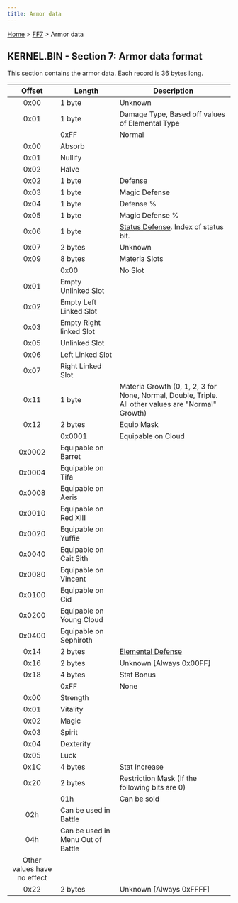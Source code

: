```yaml
---
title: Armor data
---
```


[Home](/ff7-flat-wiki/Main%20Page.md) > [FF7](/ff7-flat-wiki/FF7.md) > Armor data

## KERNEL.BIN - Section 7: Armor data format

This section contains the armor data. Each record is 36 bytes long.

|           Offset            | Length                            | Description                                                                                        |
|:---------------------------:|-----------------------------------|----------------------------------------------------------------------------------------------------|
|            0x00             | 1 byte                            | Unknown                                                                                            |
|            0x01             | 1 byte                            | Damage Type, Based off values of Elemental Type                                                    |
|                             | 0xFF                              | Normal                                                                                             |
|            0x00             | Absorb                            |                                                                                                    |
|            0x01             | Nullify                           |                                                                                                    |
|            0x02             | Halve                             |                                                                                                    |
|            0x02             | 1 byte                            | Defense                                                                                            |
|            0x03             | 1 byte                            | Magic Defense                                                                                      |
|            0x04             | 1 byte                            | Defense %                                                                                          |
|            0x05             | 1 byte                            | Magic Defense %                                                                                    |
|            0x06             | 1 byte                            | [Status Defense][]. Index of status bit.                                                           |
|            0x07             | 2 bytes                           | Unknown                                                                                            |
|            0x09             | 8 bytes                           | Materia Slots                                                                                      |
|                             | 0x00                              | No Slot                                                                                            |
|            0x01             | Empty Unlinked Slot               |                                                                                                    |
|            0x02             | Empty Left Linked Slot            |                                                                                                    |
|            0x03             | Empty Right linked Slot           |                                                                                                    |
|            0x05             | Unlinked Slot                     |                                                                                                    |
|            0x06             | Left Linked Slot                  |                                                                                                    |
|            0x07             | Right Linked Slot                 |                                                                                                    |
|            0x11             | 1 byte                            | Materia Growth (0, 1, 2, 3 for None, Normal, Double, Triple. All other values are "Normal" Growth) |
|            0x12             | 2 bytes                           | Equip Mask                                                                                         |
|                             | 0x0001                            | Equipable on Cloud                                                                                 |
|           0x0002            | Equipable on Barret               |                                                                                                    |
|           0x0004            | Equipable on Tifa                 |                                                                                                    |
|           0x0008            | Equipable on Aeris                |                                                                                                    |
|           0x0010            | Equipable on Red XIII             |                                                                                                    |
|           0x0020            | Equipable on Yuffie               |                                                                                                    |
|           0x0040            | Equipable on Cait Sith            |                                                                                                    |
|           0x0080            | Equipable on Vincent              |                                                                                                    |
|           0x0100            | Equipable on Cid                  |                                                                                                    |
|           0x0200            | Equipable on Young Cloud          |                                                                                                    |
|           0x0400            | Equipable on Sephiroth            |                                                                                                    |
|            0x14             | 2 bytes                           | [Elemental Defense][]                                                                              |
|            0x16             | 2 bytes                           | Unknown \[Always 0x00FF\]                                                                          |
|            0x18             | 4 bytes                           | Stat Bonus                                                                                         |
|                             | 0xFF                              | None                                                                                               |
|            0x00             | Strength                          |                                                                                                    |
|            0x01             | Vitality                          |                                                                                                    |
|            0x02             | Magic                             |                                                                                                    |
|            0x03             | Spirit                            |                                                                                                    |
|            0x04             | Dexterity                         |                                                                                                    |
|            0x05             | Luck                              |                                                                                                    |
|            0x1C             | 4 bytes                           | Stat Increase                                                                                      |
|            0x20             | 2 bytes                           | Restriction Mask (If the following bits are 0)                                                     |
|                             | 01h                               | Can be sold                                                                                        |
|             02h             | Can be used in Battle             |                                                                                                    |
|             04h             | Can be used in Menu Out of Battle |                                                                                                    |
| Other values have no effect |                                   |                                                                                                    |
|            0x22             | 2 bytes                           | Unknown \[Always 0xFFFF\]                                                                          |

  [Status Defense]: /ff7-flat-wiki/FF7/Battle/Status%20Effects.md "wikilink"
  [Elemental Defense]: /ff7-flat-wiki/FF7/Battle/Elemental%20Data.md "wikilink"
